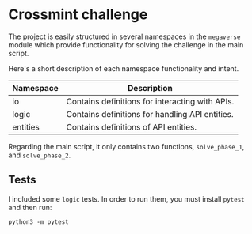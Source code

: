 # Crossmint challenge


The project is easily structured in several namespaces in the `megaverse` module which provide functionality for solving the challenge in the main script.

Here's a short description of each namespace functionality and intent.


| Namespace         | Description |
|-------------------|-------------|
| io                | Contains definitions for interacting with APIs. |
| logic             | Contains definitions for handling API entities. |
| entities          | Contains definitions of API entities. |


Regarding the main script, it only contains two functions, `solve_phase_1`, and `solve_phase_2`.

## Tests

I included some `logic` tests. In order to run them, you must install `pytest` and then run:

`python3 -m pytest` 
